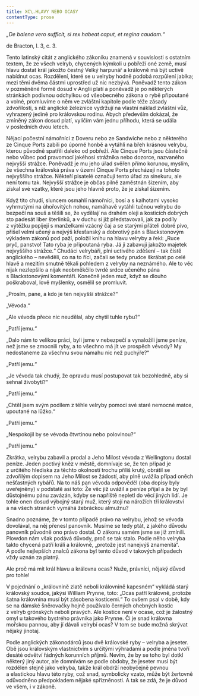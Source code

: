 ```yaml
---
title: XC\.HLAVY NEBO OCASY
contentType: prose
---
```


<section>

_„De balena vero sufficit, si rex habeat caput, et regina caudam.“_

de Bracton, l. 3, c. 3.

Tento latinský citát z anglického zákoníku znamená v souvislosti s ostatním textem, že ze všech velryb, chycených kýmkoli u pobřeží oné země, musí hlavu dostat král jakožto čestný Velký harpunář a královně má být uctivě nabídnut ocas. Rozdělení, které se u velryby hodně podobá rozpůlení jablka; mezi těmi dvěma částmi uprostřed už nic nezbývá. Poněvadž tento zákon v pozměněné formě dosud v Anglii platí a poněvadž je po některých stránkách podivnou odchylkou od všeobecného zákona o rybě připoutané a volné, promluvíme o něm ve zvláštní kapitole podle téže zásady zdvořilosti, s níž anglické železnice vydržují na vlastní náklad zvláštní vůz, vyhrazený jedině pro královskou rodinu. Abych především dokázal, že zmíněný zákon dosud platí, vylíčím vám jednu příhodu, která se udála v posledních dvou letech.

Nějací počestní námořníci z Doveru nebo ze Sandwiche nebo z některého ze Cinque Ports zabili po úporné honbě a vytáhli na břeh krásnou velrybu, kterou původně spatřili daleko od pobřeží. Ale Cinque Ports jsou částečně nebo vůbec pod pravomocí jakéhosi strážníka nebo dozorce, nazvaného nejvyšší strážce. Poněvadž je mu jeho úřad svěřen přímo korunou, myslím, že všechna královská práva v území Cinque Ports přecházejí na tohoto nejvyššího strážce. Někteří pisatelé označují tento úřad za sinekuru, ale není tomu tak. Nejvyšší strážce je občas pilně zaměstnán šizením, aby získal své vzatky, které jsou jeho hlavně proto, že je získal šizením.

Když tito chudí, sluncem osmahlí námořníci, bosí a s kalhotami vysoko vyhrnutými na úhořovitých nohou, namáhavě vytáhli tučnou velrybu do bezpečí na souš a těšili se, že vydělají na drahém oleji a kosticích dobrých sto padesát liber šterlinků, a v duchu si již představovali, jak za podíly z výtěžku popíjejí s manželkami vzácný čaj a se starými přáteli dobré pivo, přišel velmi učený a nejvýš křesťanský a dobrotivý pán s Blackstonovým výkladem zákonů pod paží, položil knihu na hlavu velryby a řekl: „Ruce pryč, panstvo! Tato ryba je připoutaná ryba. Já ji zabavuji jakožto majetek nejvyššího strážce.“ Chudáci velrybáři, plni uctivého zděšení – tak čistě anglického – nevěděli, co na to říci, začali se tedy prudce škrábat po celé hlavě a mezitím smutně těkali pohledem z velryby na neznámého. Ale to věc nijak nezlepšilo a nijak neobměkčilo tvrdé srdce učeného pána s Blackstonovými komentáři. Konečně jeden muž, když se dlouho poškraboval, lově myšlenky, osmělil se promluvit.

„Prosím, pane, a kdo je ten nejvyšší strážce?“

„Vévoda.“

„Ale vévoda přece nic neudělal, aby chytil tuhle rybu?“

„Patří jemu.“

„Dalo nám to velikou práci, byli jsme v nebezpečí a vynaložili jsme peníze, než jsme se zmocnili ryby, a to všechno má jít ve prospěch vévody? My nedostaneme za všechnu svou námahu nic než puchýře?“

„Patří jemu.“

„Je vévoda tak chudý, že opravdu musí postupovat tak bezohledně, aby si sehnal živobytí?“

„Patří jemu.“

„Chtěl jsem svým podílem z téhle velryby pomoci své staré nemocné matce, upoutané na lůžko.“

„Patří jemu.“

„Nespokojil by se vévoda čtvrtinou nebo polovinou?“

„Patří jemu.“

Zkrátka, velrybu zabavil a prodal a Jeho Milost vévoda z Wellingtonu dostal peníze. Jeden poctivý kněz v městě, domnívaje se, že ten případ je z určitého hlediska za těchto okolností trochu příliš krutý, obrátil se zdvořilým dopisem na Jeho Milost se žádostí, aby plně uvážila případ oněch nešťastných rybářů. Na to náš pan vévoda odpověděl (oba dopisy byly uveřejněny) v podstatě asi toto: Že věc již uvážil a peníze přijal a že by byl důstojnému pánu zavázán, kdyby se napříště nepletl do věcí jiných lidí. Je tohle onen dosud výbojný starý muž, který stojí na nárožích tří království a na všech stranách vymáhá žebráckou almužnu?

Snadno poznáme, že v tomto případě právo na velrybu, jehož se vévoda dovolával, na něj přenesl panovník. Musíme se tedy ptát, z jakého důvodu panovník původně ono právo dostal. O zákonu samém jsme se již zmínili. Plowdon nám však podává důvody, proč se tak stalo. Podle něho velryba takto chycená patří králi a královně, „protože jest nanejvýš znamenitá“. A podle nejlepších znalců zákona byl tento důvod v takových případech vždy uznán za platný.

Ale proč má mít král hlavu a královna ocas? Nuže, právníci, nějaký důvod pro tohle!

V pojednání o „královnině zlatě neboli královnině kapesném“ vykládá starý královský soudce, jakýsi William Prynne, toto: „Ocas patří královně, protože šatna královnina musí být zásobena kosticemi.“ To ovšem psal v době, kdy se na dámské šněrovačky hojně používalo černých ohebných kostic z velryb grónských neboli pravých. Ale kostice není v ocase, což je žalostný omyl u takového bystrého právníka jako Prynne. Či je snad královna mořskou pannou, aby jí dávali velrybí ocas? V tom se bude možná skrývat nějaký jinotaj.

Podle anglických zákonodárců jsou dvě královské ryby – velryba a jeseter. Obě jsou královským vlastnictvím s určitými výhradami a podle jména tvoří desáté odvětví řádných korunních příjmů. Nevím, že by se toho byl dotkl některý jiný autor, ale domnívám se podle obdoby, že jeseter musí být rozdělen stejně jako velryba, takže král obdrží neobyčejně pevnou a elastickou hlavu této ryby, což snad, symbolicky vzato, může být žertovně odůvodněno předpokladem nějaké spřízněnosti. A tak se zdá, že je důvod ve všem, i v zákoně.

</section>
